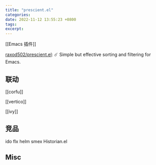 ```yaml
---
title: "prescient.el"
categories: 
date: 2022-11-12 13:55:23 +0800
tags: 
excerpt: 
---
```




[[Emacs 插件]]

[raxod502/prescient.el](https://github.com/raxod502/prescient.el): ☄️ Simple but effective sorting and filtering for Emacs.

## 联动

[[corfu]]

[[vertico]]

[[ivy]]

## 竞品

ido
flx
helm
smex
Historian.el


## Misc



